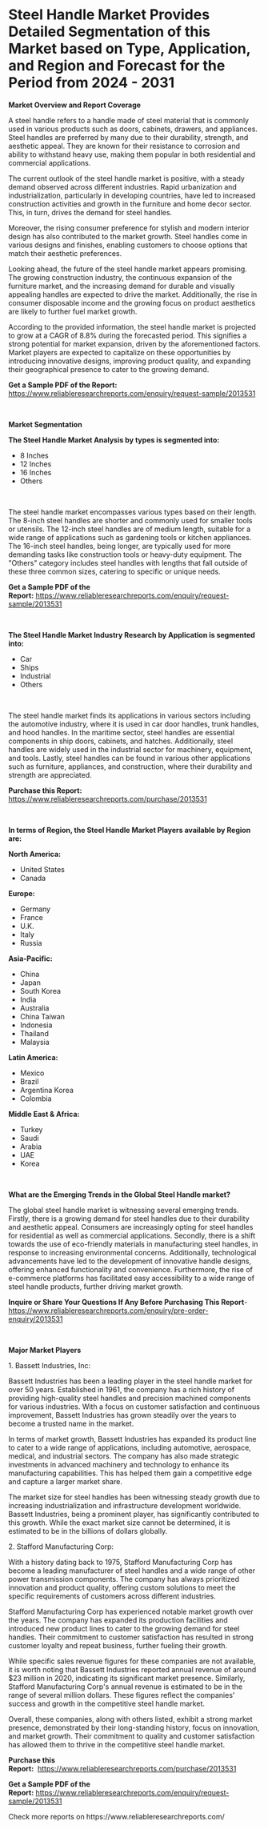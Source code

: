 <p><h1>Steel Handle Market Provides Detailed Segmentation of this Market based on Type, Application, and Region and Forecast for the Period from 2024 - 2031</h1></p><p><strong>Market Overview and Report Coverage</strong></p>
<p><p>A steel handle refers to a handle made of steel material that is commonly used in various products such as doors, cabinets, drawers, and appliances. Steel handles are preferred by many due to their durability, strength, and aesthetic appeal. They are known for their resistance to corrosion and ability to withstand heavy use, making them popular in both residential and commercial applications.</p><p>The current outlook of the steel handle market is positive, with a steady demand observed across different industries. Rapid urbanization and industrialization, particularly in developing countries, have led to increased construction activities and growth in the furniture and home decor sector. This, in turn, drives the demand for steel handles.</p><p>Moreover, the rising consumer preference for stylish and modern interior design has also contributed to the market growth. Steel handles come in various designs and finishes, enabling customers to choose options that match their aesthetic preferences.</p><p>Looking ahead, the future of the steel handle market appears promising. The growing construction industry, the continuous expansion of the furniture market, and the increasing demand for durable and visually appealing handles are expected to drive the market. Additionally, the rise in consumer disposable income and the growing focus on product aesthetics are likely to further fuel market growth.</p><p>According to the provided information, the steel handle market is projected to grow at a CAGR of 8.8% during the forecasted period. This signifies a strong potential for market expansion, driven by the aforementioned factors. Market players are expected to capitalize on these opportunities by introducing innovative designs, improving product quality, and expanding their geographical presence to cater to the growing demand.</p></p>
<p><strong>Get a Sample PDF of the Report:</strong> <a href="https://www.reliableresearchreports.com/enquiry/request-sample/2013531">https://www.reliableresearchreports.com/enquiry/request-sample/2013531</a></p>
<p>&nbsp;</p>
<p><strong>Market Segmentation</strong></p>
<p><strong>The Steel Handle Market Analysis by types is segmented into:</strong></p>
<p><ul><li>8 Inches</li><li>12 Inches</li><li>16 Inches</li><li>Others</li></ul></p>
<p>&nbsp;</p>
<p><p>The steel handle market encompasses various types based on their length. The 8-inch steel handles are shorter and commonly used for smaller tools or utensils. The 12-inch steel handles are of medium length, suitable for a wide range of applications such as gardening tools or kitchen appliances. The 16-inch steel handles, being longer, are typically used for more demanding tasks like construction tools or heavy-duty equipment. The "Others" category includes steel handles with lengths that fall outside of these three common sizes, catering to specific or unique needs.</p></p>
<p><strong>Get a Sample PDF of the Report:</strong>&nbsp;<a href="https://www.reliableresearchreports.com/enquiry/request-sample/2013531">https://www.reliableresearchreports.com/enquiry/request-sample/2013531</a></p>
<p>&nbsp;</p>
<p><strong>The Steel Handle Market Industry Research by Application is segmented into:</strong></p>
<p><ul><li>Car</li><li>Ships</li><li>Industrial</li><li>Others</li></ul></p>
<p>&nbsp;</p>
<p><p>The steel handle market finds its applications in various sectors including the automotive industry, where it is used in car door handles, trunk handles, and hood handles. In the maritime sector, steel handles are essential components in ship doors, cabinets, and hatches. Additionally, steel handles are widely used in the industrial sector for machinery, equipment, and tools. Lastly, steel handles can be found in various other applications such as furniture, appliances, and construction, where their durability and strength are appreciated.</p></p>
<p><strong>Purchase this Report:</strong>&nbsp; <a href="https://www.reliableresearchreports.com/purchase/2013531">https://www.reliableresearchreports.com/purchase/2013531</a></p>
<p>&nbsp;</p>
<p><strong>In terms of Region, the Steel Handle Market Players available by Region are:</strong></p>
<p>
    <p> <strong> North America: </strong>
        <ul>
            <li>United States</li>
            <li>Canada</li>
        </ul>
        </p> 
    <p> <strong> Europe: </strong>
        <ul>
            <li>Germany</li>
            <li>France</li>
            <li>U.K.</li>
            <li>Italy</li>
            <li>Russia</li>
        </ul>
        </p> 
    <p> <strong> Asia-Pacific: </strong>
        <ul>
            <li>China</li>
            <li>Japan</li>
            <li>South Korea</li>
            <li>India</li>
            <li>Australia</li>
            <li>China Taiwan</li>
            <li>Indonesia</li>
            <li>Thailand</li>
            <li>Malaysia</li>
        </ul>
        </p> 
    <p> <strong> Latin America: </strong>
        <ul>
            <li>Mexico</li>
            <li>Brazil</li>
            <li>Argentina Korea</li>
            <li>Colombia</li>
        </ul>
        </p> 
    <p> <strong> Middle East & Africa: </strong>
        <ul>
            <li>Turkey</li>
            <li>Saudi</li>
            <li>Arabia</li>
            <li>UAE</li>
            <li>Korea</li>
        </ul>
    </p>
    </p>
<p>&nbsp;</p>
<p><strong>What are the Emerging Trends in the Global Steel Handle market?</strong></p>
<p><p>The global steel handle market is witnessing several emerging trends. Firstly, there is a growing demand for steel handles due to their durability and aesthetic appeal. Consumers are increasingly opting for steel handles for residential as well as commercial applications. Secondly, there is a shift towards the use of eco-friendly materials in manufacturing steel handles, in response to increasing environmental concerns. Additionally, technological advancements have led to the development of innovative handle designs, offering enhanced functionality and convenience. Furthermore, the rise of e-commerce platforms has facilitated easy accessibility to a wide range of steel handle products, further driving market growth.</p></p>
<p><strong>Inquire or Share Your Questions If Any Before Purchasing This Report</strong>- <a href="https://www.reliableresearchreports.com/enquiry/pre-order-enquiry/2013531">https://www.reliableresearchreports.com/enquiry/pre-order-enquiry/2013531</a></p>
<p>&nbsp;</p>
<p><strong>Major Market Players</strong></p>
<p><p>1. Bassett Industries, Inc:</p><p>Bassett Industries has been a leading player in the steel handle market for over 50 years. Established in 1961, the company has a rich history of providing high-quality steel handles and precision machined components for various industries. With a focus on customer satisfaction and continuous improvement, Bassett Industries has grown steadily over the years to become a trusted name in the market.</p><p>In terms of market growth, Bassett Industries has expanded its product line to cater to a wide range of applications, including automotive, aerospace, medical, and industrial sectors. The company has also made strategic investments in advanced machinery and technology to enhance its manufacturing capabilities. This has helped them gain a competitive edge and capture a larger market share.</p><p>The market size for steel handles has been witnessing steady growth due to increasing industrialization and infrastructure development worldwide. Bassett Industries, being a prominent player, has significantly contributed to this growth. While the exact market size cannot be determined, it is estimated to be in the billions of dollars globally.</p><p>2. Stafford Manufacturing Corp:</p><p>With a history dating back to 1975, Stafford Manufacturing Corp has become a leading manufacturer of steel handles and a wide range of other power transmission components. The company has always prioritized innovation and product quality, offering custom solutions to meet the specific requirements of customers across different industries.</p><p>Stafford Manufacturing Corp has experienced notable market growth over the years. The company has expanded its production facilities and introduced new product lines to cater to the growing demand for steel handles. Their commitment to customer satisfaction has resulted in strong customer loyalty and repeat business, further fueling their growth.</p><p>While specific sales revenue figures for these companies are not available, it is worth noting that Bassett Industries reported annual revenue of around $23 million in 2020, indicating its significant market presence. Similarly, Stafford Manufacturing Corp's annual revenue is estimated to be in the range of several million dollars. These figures reflect the companies' success and growth in the competitive steel handle market.</p><p>Overall, these companies, along with others listed, exhibit a strong market presence, demonstrated by their long-standing history, focus on innovation, and market growth. Their commitment to quality and customer satisfaction has allowed them to thrive in the competitive steel handle market.</p></p>
<p><strong>Purchase this Report:</strong>&nbsp;&nbsp;<a href="https://www.reliableresearchreports.com/purchase/2013531">https://www.reliableresearchreports.com/purchase/2013531</a></p>
<p></p>
<p><strong>Get a Sample PDF of the Report:</strong>&nbsp;<a href="https://www.reliableresearchreports.com/enquiry/request-sample/2013531">https://www.reliableresearchreports.com/enquiry/request-sample/2013531</a></p>
<p>Check more reports on https://www.reliableresearchreports.com/</p>